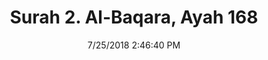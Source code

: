 ---
title       : "Surah 2. Al-Baqara, Ayah 168"
date        : 7/25/2018 2:46:40 PM
draft       : false
type        : "quran"
layout      : "compare"
BookCode    : "CMP"
SurahNumber : "2"
AyahNumber  : "168"
TotalAyah   : "286"
---